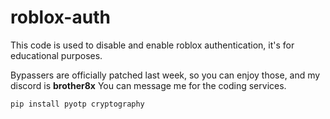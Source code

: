 # roblox-auth
This code is used to disable and enable roblox authentication, it's for educational purposes.

Bypassers are officially patched last week, so you can enjoy those, and my discord is **brother8x** 
You can message me for the coding services.

`pip install pyotp cryptography`
